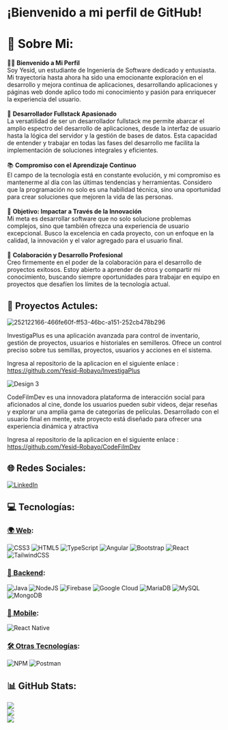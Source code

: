 # ¡Bienvenido a mi perfil de GitHub!

# 💫 Sobre Mi:

👨‍💻 **Bienvenido a Mi Perfil**<br>
Soy Yesid, un estudiante de Ingeniería de Software dedicado y entusiasta. Mi trayectoria hasta ahora ha sido una emocionante exploración en el desarrollo y mejora continua de aplicaciones, desarrollando aplicaciones y páginas web donde aplico todo mi conocimiento y pasión para enriquecer la experiencia del usuario.<br><br>
🚀 **Desarrollador Fullstack Apasionado**<br>
La versatilidad de ser un desarrollador fullstack me permite abarcar el amplio espectro del desarrollo de aplicaciones, desde la interfaz de usuario hasta la lógica del servidor y la gestión de bases de datos. Esta capacidad de entender y trabajar en todas las fases del desarrollo me facilita la implementación de soluciones integrales y eficientes.<br><br>
📚 **Compromiso con el Aprendizaje Continuo**<br>
El campo de la tecnología está en constante evolución, y mi compromiso es mantenerme al día con las últimas tendencias y herramientas. Considero que la programación no solo es una habilidad técnica, sino una oportunidad para crear soluciones que mejoren la vida de las personas.<br><br>
🎯 **Objetivo: Impactar a Través de la Innovación**<br>
Mi meta es desarrollar software que no solo solucione problemas complejos, sino que también ofrezca una experiencia de usuario excepcional. Busco la excelencia en cada proyecto, con un enfoque en la calidad, la innovación y el valor agregado para el usuario final.<br><br>
💼 **Colaboración y Desarrollo Profesional**<br>
Creo firmemente en el poder de la colaboración para el desarrollo de proyectos exitosos. Estoy abierto a aprender de otros y compartir mi conocimiento, buscando siempre oportunidades para trabajar en equipo en proyectos que desafíen los límites de la tecnología actual.

## 💫 Proyectos Actules:

![252122166-466fe60f-ff53-46bc-a151-252cb478b296](https://github.com/Yesid-Robayo/Yesid-Robayo/assets/114313044/1b4aedc3-961f-4189-9266-e5f04cf1d2c7)

InvestigaPlus es una aplicación avanzada para control de inventario, gestión de proyectos, usuarios e historiales en semilleros. Ofrece un control preciso sobre tus semillas, proyectos, usuarios y acciones en el sistema.

Ingresa al repositorio de la aplicacion en el siguiente enlace :
https://github.com/Yesid-Robayo/InvestigaPlus

![Design 3](https://github.com/Yesid-Robayo/Yesid-Robayo/assets/114313044/f57206f6-ca96-40db-8bb6-7062cafdea9a)

CodeFilmDev es una innovadora plataforma de interacción social para aficionados al cine, donde los usuarios pueden subir videos, dejar reseñas y explorar una amplia gama de categorías de películas. Desarrollado con el usuario final en mente, este proyecto está diseñado para ofrecer una experiencia dinámica y atractiva

Ingresa al repositorio de la aplicacion en el siguiente enlace :
https://github.com/Yesid-Robayo/CodeFilmDev

## 🌐 Redes Sociales:
[![LinkedIn](https://img.shields.io/badge/LinkedIn-%230077B5.svg?logo=linkedin&logoColor=white)](https://linkedin.com/in/yesid11)

## 💻 Tecnologías:

### [🌍 Web](https://developer.mozilla.org/en-US/docs/Web):

![CSS3](https://img.shields.io/badge/css3-%231572B6.svg?style=for-the-badge&logo=css3&logoColor=white) ![HTML5](https://img.shields.io/badge/html5-%23E34F26.svg?style=for-the-badge&logo=html5&logoColor=white) ![TypeScript](https://img.shields.io/badge/typescript-%23007ACC.svg?style=for-the-badge&logo=typescript&logoColor=white) ![Angular](https://img.shields.io/badge/angular-%23DD0031.svg?style=for-the-badge&logo=angular&logoColor=white) ![Bootstrap](https://img.shields.io/badge/bootstrap-%238511FA.svg?style=for-the-badge&logo=bootstrap&logoColor=white) ![React](https://img.shields.io/badge/react-%2320232a.svg?style=for-the-badge&logo=react&logoColor=%2361DAFB) ![TailwindCSS](https://img.shields.io/badge/tailwindcss-%2338B2AC.svg?style=for-the-badge&logo=tailwind-css&logoColor=white)

### [🔧 Backend](https://en.wikipedia.org/wiki/Backend_development):

![Java](https://img.shields.io/badge/java-%23ED8B00.svg?style=for-the-badge&logo=openjdk&logoColor=white) ![NodeJS](https://img.shields.io/badge/node.js%20-%2343853D.svg?&style=for-the-badge&logo=node.js&logoColor=white) ![Firebase](https://img.shields.io/badge/firebase-%23039BE5.svg?style=for-the-badge&logo=firebase) ![Google Cloud](https://img.shields.io/badge/GoogleCloud-%234285F4.svg?style=for-the-badge&logo=google-cloud&logoColor=white) ![MariaDB](https://img.shields.io/badge/MariaDB-003545?style=for-the-badge&logo=mariadb&logoColor=white) ![MySQL](https://img.shields.io/badge/mysql-%2300000f.svg?style=for-the-badge&logo=mysql&logoColor=white) ![MongoDB](https://img.shields.io/badge/MongoDB-%234ea94b.svg?style=for-the-badge&logo=mongodb&logoColor=white)

### [📱 Mobile](https://developer.android.com/):

![React Native](https://img.shields.io/badge/react_native-%2320232a.svg?style=for-the-badge&logo=react&logoColor=%2361DAFB)

### [🛠 Otras Tecnologías](https://www.npmjs.com/):

![NPM](https://img.shields.io/badge/NPM-%23CB3837.svg?style=for-the-badge&logo=npm&logoColor=white) ![Postman](https://img.shields.io/badge/Postman-FF6C37?style=for-the-badge&logo=postman&logoColor=white)

## 📊 GitHub Stats:
![](https://github-readme-stats.vercel.app/api?username=Yesid-Robayo&theme=tokyonight&hide_border=false&include_all_commits=true&count_private=true)<br/>
![](https://github-readme-streak-stats.herokuapp.com/?user=Yesid-Robayo&theme=tokyonight&hide_border=false)<br/>
![](https://github-readme-stats.vercel.app/api/top-langs/?username=Yesid-Robayo&theme=tokyonight&hide_border=false&include_all_commits=true&count_private=true&layout=compact)



